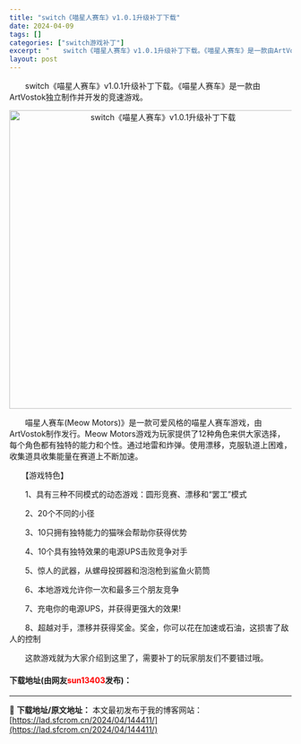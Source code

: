 ```yaml
---
title: "switch《喵星人赛车》v1.0.1升级补丁下载"
date: 2024-04-09
tags: []
categories: ["switch游戏补丁"]
excerpt: "　　switch《喵星人赛车》v1.0.1升级补丁下载。《喵星人赛车》是一款由ArtVostok独立制作并开发的竞速游戏。 　　喵星人赛车(Meow Motors)》是一款可爱风格的喵星人赛车游戏，由ArtVostok制作发行。Meow Motors游戏为玩家提供了12种角色来供大家选择，每个角色都&hellip;"
layout: post
---
```


 <p>　　switch《喵星人赛车》v1.0.1升级补丁下载。《喵星人赛车》是一款由ArtVostok独立制作并开发的竞速游戏。</p> <p align="center"><img align="" border="0" src="https://lad.sfcrom.cn/wp-content/uploads/2024/04/20240409_6615241e32300.webp" width="533" alt="switch《喵星人赛车》v1.0.1升级补丁下载" /></p> <p>　　喵星人赛车(Meow Motors)》是一款可爱风格的喵星人赛车游戏，由ArtVostok制作发行。Meow Motors游戏为玩家提供了12种角色来供大家选择，每个角色都有独特的能力和个性。通过地雷和炸弹。使用漂移，克服轨道上困难，收集道具收集能量在赛道上不断加速。</p> <p>　　【游戏特色】</p> <p>　　1、具有三种不同模式的动态游戏：圆形竞赛、漂移和&ldquo;罢工&rdquo;模式</p> <p>　　2、20个不同的小径</p> <p>　　3、10只拥有独特能力的猫咪会帮助你获得优势</p> <p>　　4、10个具有独特效果的电源UPS击败竞争对手</p> <p>　　5、惊人的武器，从螺母投掷器和泡泡枪到鲨鱼火箭筒</p> <p>　　6、本地游戏允许你一次和最多三个朋友竞争</p> <p>　　7、充电你的电源UPS，并获得更强大的效果!</p> <p>　　8、超越对手，漂移并获得奖金。奖金，你可以花在加速或石油，这损害了敌人的控制</p> <p>　　这款游戏就为大家介绍到这里了，需要补丁的玩家朋友们不要错过哦。</p> <p><h4>下载地址(由网友<font color="red">sun13403</font>发布)：</h4></p> 

---
📖 **下载地址/原文地址：** 本文最初发布于我的博客网站：[https://lad.sfcrom.cn/2024/04/144411/](https://lad.sfcrom.cn/2024/04/144411/)
